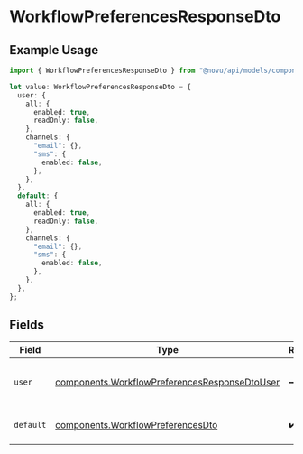 # WorkflowPreferencesResponseDto

## Example Usage

```typescript
import { WorkflowPreferencesResponseDto } from "@novu/api/models/components";

let value: WorkflowPreferencesResponseDto = {
  user: {
    all: {
      enabled: true,
      readOnly: false,
    },
    channels: {
      "email": {},
      "sms": {
        enabled: false,
      },
    },
  },
  default: {
    all: {
      enabled: true,
      readOnly: false,
    },
    channels: {
      "email": {},
      "sms": {
        enabled: false,
      },
    },
  },
};
```

## Fields

| Field                                                                                                          | Type                                                                                                           | Required                                                                                                       | Description                                                                                                    |
| -------------------------------------------------------------------------------------------------------------- | -------------------------------------------------------------------------------------------------------------- | -------------------------------------------------------------------------------------------------------------- | -------------------------------------------------------------------------------------------------------------- |
| `user`                                                                                                         | [components.WorkflowPreferencesResponseDtoUser](../../models/components/workflowpreferencesresponsedtouser.md) | :heavy_minus_sign:                                                                                             | User-specific workflow preferences                                                                             |
| `default`                                                                                                      | [components.WorkflowPreferencesDto](../../models/components/workflowpreferencesdto.md)                         | :heavy_check_mark:                                                                                             | Default workflow preferences                                                                                   |